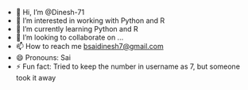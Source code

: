 - 👋 Hi, I’m @Dinesh-71
- 👀 I’m interested in working with Python and R
- 🌱 I’m currently learning Python and R
- 💞️ I’m looking to collaborate on ...
- 📫 How to reach me bsaidinesh7@gmail.com
- 😄 Pronouns: Sai 
- ⚡ Fun fact: Tried to keep the number in username as 7, but someone took it away

<!---
Dinesh-71/Dinesh-71 is a ✨ special ✨ repository because its `README.md` (this file) appears on your GitHub profile.
You can click the Preview link to take a look at your changes.
--->
